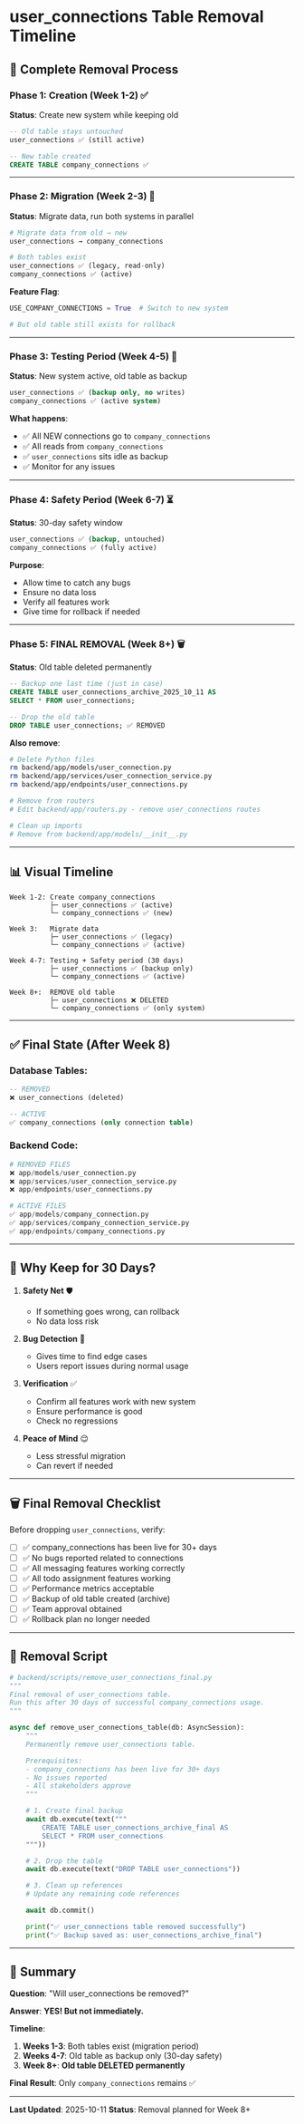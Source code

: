 # user_connections Table Removal Timeline

## 📅 Complete Removal Process

### Phase 1: Creation (Week 1-2) ✅
**Status**: Create new system while keeping old
```sql
-- Old table stays untouched
user_connections ✅ (still active)

-- New table created
CREATE TABLE company_connections ✅
```

---

### Phase 2: Migration (Week 2-3) 🔄
**Status**: Migrate data, run both systems in parallel
```python
# Migrate data from old → new
user_connections → company_connections

# Both tables exist
user_connections ✅ (legacy, read-only)
company_connections ✅ (active)
```

**Feature Flag**:
```python
USE_COMPANY_CONNECTIONS = True  # Switch to new system

# But old table still exists for rollback
```

---

### Phase 3: Testing Period (Week 4-5) 🧪
**Status**: New system active, old table as backup
```sql
user_connections ✅ (backup only, no writes)
company_connections ✅ (active system)
```

**What happens**:
- ✅ All NEW connections go to `company_connections`
- ✅ All reads from `company_connections`
- ✅ `user_connections` sits idle as backup
- ✅ Monitor for any issues

---

### Phase 4: Safety Period (Week 6-7) ⏳
**Status**: 30-day safety window
```sql
user_connections ✅ (backup, untouched)
company_connections ✅ (fully active)
```

**Purpose**:
- Allow time to catch any bugs
- Ensure no data loss
- Verify all features work
- Give time for rollback if needed

---

### Phase 5: **FINAL REMOVAL** (Week 8+) 🗑️
**Status**: Old table deleted permanently

```sql
-- Backup one last time (just in case)
CREATE TABLE user_connections_archive_2025_10_11 AS
SELECT * FROM user_connections;

-- Drop the old table
DROP TABLE user_connections; ✅ REMOVED
```

**Also remove**:
```bash
# Delete Python files
rm backend/app/models/user_connection.py
rm backend/app/services/user_connection_service.py
rm backend/app/endpoints/user_connections.py

# Remove from routers
# Edit backend/app/routers.py - remove user_connections routes

# Clean up imports
# Remove from backend/app/models/__init__.py
```

---

## 📊 Visual Timeline

```
Week 1-2: Create company_connections
          ├─ user_connections ✅ (active)
          └─ company_connections ✅ (new)

Week 3:   Migrate data
          ├─ user_connections ✅ (legacy)
          └─ company_connections ✅ (active)

Week 4-7: Testing + Safety period (30 days)
          ├─ user_connections ✅ (backup only)
          └─ company_connections ✅ (active)

Week 8+:  REMOVE old table
          ├─ user_connections ❌ DELETED
          └─ company_connections ✅ (only system)
```

---

## ✅ Final State (After Week 8)

### Database Tables:
```sql
-- REMOVED
❌ user_connections (deleted)

-- ACTIVE
✅ company_connections (only connection table)
```

### Backend Code:
```python
# REMOVED FILES
❌ app/models/user_connection.py
❌ app/services/user_connection_service.py
❌ app/endpoints/user_connections.py

# ACTIVE FILES
✅ app/models/company_connection.py
✅ app/services/company_connection_service.py
✅ app/endpoints/company_connections.py
```

---

## 🚨 Why Keep for 30 Days?

1. **Safety Net** 🛡️
   - If something goes wrong, can rollback
   - No data loss risk

2. **Bug Detection** 🐛
   - Gives time to find edge cases
   - Users report issues during normal usage

3. **Verification** ✅
   - Confirm all features work with new system
   - Ensure performance is good
   - Check no regressions

4. **Peace of Mind** 😌
   - Less stressful migration
   - Can revert if needed

---

## 🗑️ Final Removal Checklist

Before dropping `user_connections`, verify:

- [ ] ✅ company_connections has been live for 30+ days
- [ ] ✅ No bugs reported related to connections
- [ ] ✅ All messaging features working correctly
- [ ] ✅ All todo assignment features working
- [ ] ✅ Performance metrics acceptable
- [ ] ✅ Backup of old table created (archive)
- [ ] ✅ Team approval obtained
- [ ] ✅ Rollback plan no longer needed

---

## 📝 Removal Script

```python
# backend/scripts/remove_user_connections_final.py
"""
Final removal of user_connections table.
Run this after 30 days of successful company_connections usage.
"""

async def remove_user_connections_table(db: AsyncSession):
    """
    Permanently remove user_connections table.

    Prerequisites:
    - company_connections has been live for 30+ days
    - No issues reported
    - All stakeholders approve
    """

    # 1. Create final backup
    await db.execute(text("""
        CREATE TABLE user_connections_archive_final AS
        SELECT * FROM user_connections
    """))

    # 2. Drop the table
    await db.execute(text("DROP TABLE user_connections"))

    # 3. Clean up references
    # Update any remaining code references

    await db.commit()

    print("✅ user_connections table removed successfully")
    print("✅ Backup saved as: user_connections_archive_final")
```

---

## 🎯 Summary

**Question**: "Will user_connections be removed?"

**Answer**: **YES! But not immediately.**

**Timeline**:
1. **Weeks 1-3**: Both tables exist (migration period)
2. **Weeks 4-7**: Old table as backup only (30-day safety)
3. **Week 8+**: **Old table DELETED permanently**

**Final Result**: Only `company_connections` remains ✅

---

**Last Updated**: 2025-10-11
**Status**: Removal planned for Week 8+
